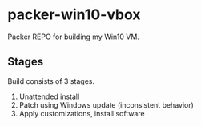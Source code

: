 # packer-win10-vbox

Packer REPO for building my Win10 VM. 

## Stages

Build consists of 3 stages. 

1. Unattended install
2. Patch using Windows update (inconsistent behavior)
3. Apply customizations, install software